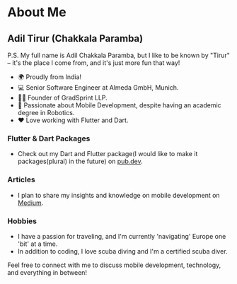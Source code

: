 # About Me

## Adil Tirur (Chakkala Paramba)
P.S. My full name is Adil Chakkala Paramba, but I like to be known by "Tirur" – it's the place I come from, and it's just more fun that way!

- 🌍 Proudly from India!
- 💻 Senior Software Engineer at Almeda GmbH, Munich.
- 👨‍💼 Founder of GradSprint LLP.
- 📱 Passionate about Mobile Development, despite having an academic degree in Robotics.
-  ❤️ Love working with Flutter and Dart.

### Flutter & Dart Packages
- Check out my Dart and Flutter package(I would like to make it packages(plural) in the future) on [pub.dev](https://pub.dev/publishers/adiltirur.dev/packages).

### Articles
- I plan to share my insights and knowledge on mobile development on [Medium](https://medium.com/@adiltirur).

### Hobbies
- I have a passion for traveling, and I'm currently 'navigating' Europe one 'bit' at a time.
- In addition to coding, I love scuba diving and I'm a certified scuba diver.

Feel free to connect with me to discuss mobile development, technology, and everything in between!

